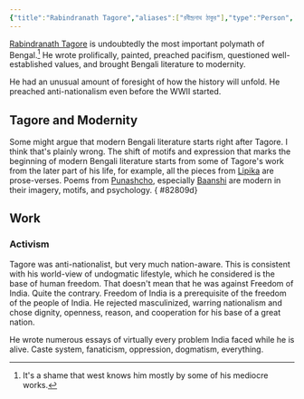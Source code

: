 ```yaml
---
{"title":"Rabindranath Tagore","aliases":["রবীন্দ্রনাথ ঠাকুর"],"type":"Person","dg-note-icon":2,"dg-publish":true,"tags":["person","person/polymath","person/activist","person/writer"],"updated":"2023-09-26T09:14:52+06:00","created":"2023-01-15T10:57:45+06:00","dg-path":"Entities/People/Rabindranath Tagore.md","permalink":"/entities/people/rabindranath-tagore/","dgPassFrontmatter":true,"noteIcon":2}
---
```


[Rabindranath Tagore](https://en.wikipedia.org/wiki/Rabindranath%20Tagore) is undoubtedly the most important polymath of Bengal.[^1] He wrote prolifically, painted, preached pacifism, questioned well-established values, and brought Bengali literature to modernity.

He had an unusual amount of foresight of how the history will unfold. He preached anti-nationalism even before the WWII started.

## Tagore and Modernity
Some might argue that modern Bengali literature starts right after Tagore. I think that's plainly wrong. The shift of motifs and expression that marks the beginning of modern Bengali literature starts from some of Tagore's work from the later part of his life, for example, all the pieces from [Lipika](https://www.tagoreweb.in/Stories/lipika-147) are prose-verses. Poems from [Punashcho](https://www.tagoreweb.in/Verses/punashcho-91), especially [Baanshi](https://www.tagoreweb.in/Verses/punashcho-91/bashi-1985) are modern in their imagery, motifs, and psychology.
{ #82809d}


## Work
### Activism
Tagore was anti-nationalist, but very much nation-aware. This is consistent with his world-view of undogmatic lifestyle, which he considered is the base of human freedom. That doesn't mean that he was against Freedom of India. Quite the contrary. Freedom of India is a prerequisite of the freedom of the people of India. He rejected masculinized, warring nationalism and chose dignity, openness, reason, and cooperation for his base of a great nation.

He wrote numerous essays of virtually every problem India faced while he is alive. Caste system, fanaticism, oppression, dogmatism, everything.



[^1]: It's a shame that west knows him mostly by some of his mediocre works.